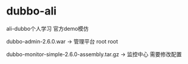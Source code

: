 # dubbo-ali
ali-dubbo个人学习
官方demo模仿

dubbo-admin-2.6.0.war                      -> 管理平台 root root

dubbo-monitor-simple-2.6.0-assembly.tar.gz -> 监控中心 需要修改配置

